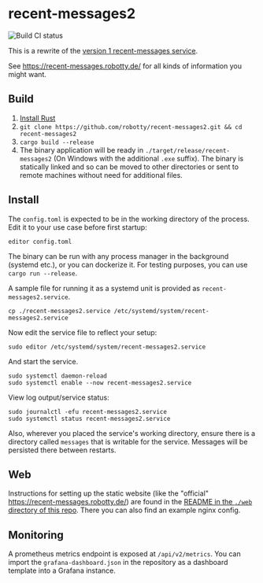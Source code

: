 # recent-messages2

![Build CI status](https://github.com/robotty/recent-messages2/workflows/Build/badge.svg)

This is a rewrite of the [version 1 recent-messages service](https://github.com/robotty/recent-messages).

See https://recent-messages.robotty.de/ for all kinds of information you might want.

## Build

1. [Install Rust](https://www.rust-lang.org/tools/install)
3. `git clone https://github.com/robotty/recent-messages2.git && cd recent-messages2`
4. `cargo build --release`
5. The binary application will be ready in `./target/release/recent-messages2` (On Windows with the additional `.exe` suffix). The binary is statically linked and so can be moved to other directories or sent to remote machines without need for additional files.

## Install

The `config.toml` is expected to be in the working directory of the process. Edit it to your use case before first startup:

```
editor config.toml
```

The binary can be run with any process manager in the background (systemd etc.), or you can dockerize it. For testing purposes, you can use `cargo run --release`.

A sample file for running it as a systemd unit is provided as `recent-messages2.service`.

```
cp ./recent-messages2.service /etc/systemd/system/recent-messages2.service
```

Now edit the service file to reflect your setup:

```
sudo editor /etc/systemd/system/recent-messages2.service
```

And start the service.

```
sudo systemctl daemon-reload
sudo systemctl enable --now recent-messages2.service
```

View log output/service status:

```
sudo journalctl -efu recent-messages2.service
sudo systemctl status recent-messages2.service
```

Also, wherever you placed the service's working directory, ensure there is a directory called `messages` that is writable for the service. Messages will be persisted there between restarts.

## Web

Instructions for setting up the static website (like the "official" https://recent-messages.robotty.de/) are found in the [README in the `./web` directory of this repo](./web/README.md).
There you can also find an example nginx config.

## Monitoring

A prometheus metrics endpoint is exposed at `/api/v2/metrics`. You can import the `grafana-dashboard.json` in the repository as a dashboard template into a Grafana instance.
